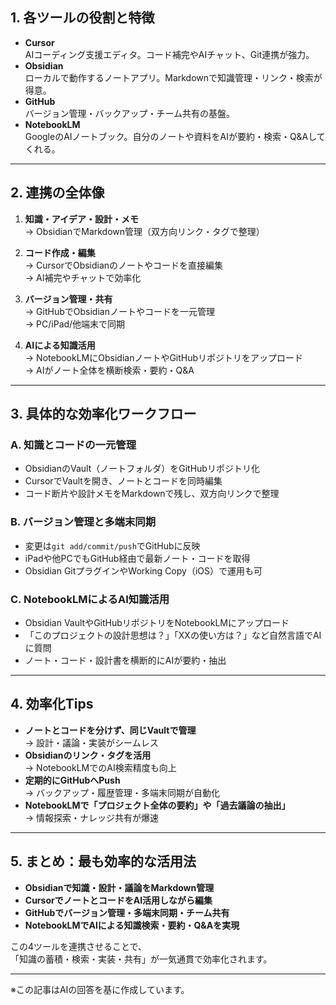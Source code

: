 

## 1. 各ツールの役割と特徴

- **Cursor**  
  AIコーディング支援エディタ。コード補完やAIチャット、Git連携が強力。  
- **Obsidian**  
  ローカルで動作するノートアプリ。Markdownで知識管理・リンク・検索が得意。  
- **GitHub**  
  バージョン管理・バックアップ・チーム共有の基盤。  
- **NotebookLM**  
  GoogleのAIノートブック。自分のノートや資料をAIが要約・検索・Q&Aしてくれる。

---

## 2. 連携の全体像

1. **知識・アイデア・設計・メモ**  
   → ObsidianでMarkdown管理（双方向リンク・タグで整理）

2. **コード作成・編集**  
   → CursorでObsidianのノートやコードを直接編集  
   → AI補完やチャットで効率化

3. **バージョン管理・共有**  
   → GitHubでObsidianノートやコードを一元管理  
   → PC/iPad/他端末で同期

4. **AIによる知識活用**  
   → NotebookLMにObsidianノートやGitHubリポジトリをアップロード  
   → AIがノート全体を横断検索・要約・Q&A

---

## 3. 具体的な効率化ワークフロー

### A. 知識とコードの一元管理

- ObsidianのVault（ノートフォルダ）をGitHubリポジトリ化
- CursorでVaultを開き、ノートとコードを同時編集
- コード断片や設計メモをMarkdownで残し、双方向リンクで整理

### B. バージョン管理と多端末同期

- 変更は`git add/commit/push`でGitHubに反映
- iPadや他PCでもGitHub経由で最新ノート・コードを取得
- Obsidian GitプラグインやWorking Copy（iOS）で運用も可

### C. NotebookLMによるAI知識活用

- Obsidian VaultやGitHubリポジトリをNotebookLMにアップロード
- 「このプロジェクトの設計思想は？」「XXの使い方は？」など自然言語でAIに質問
- ノート・コード・設計書を横断的にAIが要約・抽出

---

## 4. 効率化Tips

- **ノートとコードを分けず、同じVaultで管理**  
  → 設計・議論・実装がシームレス
- **Obsidianのリンク・タグを活用**  
  → NotebookLMでのAI検索精度も向上
- **定期的にGitHubへPush**  
  → バックアップ・履歴管理・多端末同期が自動化
- **NotebookLMで「プロジェクト全体の要約」や「過去議論の抽出」**  
  → 情報探索・ナレッジ共有が爆速

---

## 5. まとめ：最も効率的な活用法

- **Obsidianで知識・設計・議論をMarkdown管理**
- **CursorでノートとコードをAI活用しながら編集**
- **GitHubでバージョン管理・多端末同期・チーム共有**
- **NotebookLMでAIによる知識検索・要約・Q&Aを実現**

この4ツールを連携させることで、  
「知識の蓄積・検索・実装・共有」が一気通貫で効率化されます。

---

※この記事はAIの回答を基に作成しています。
